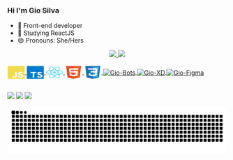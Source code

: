 ### Hi I'm Gio Silva

- 🔭 Front-end developer
- 🌱 Studying ReactJS
- 😄 Pronouns: She/Hers

<div align="center">
  <a href="https://github.com/giovannasilvap">
  <img height="140em" src="https://github-readme-stats.vercel.app/api?username=giovannasilvap&show_icons=true&theme=tokyonight&include_all_commits=true&count_private=true"/>
  <img height="140em" src="https://github-readme-stats.vercel.app/api/top-langs/?username=giovannasilvap&layout=compact&langs_count=7&theme=tokyonight"/>
</div>
<div style="display: inline_block"><br>
  <img align="center" alt="Gio-Js" height="30" width="40" src="https://raw.githubusercontent.com/devicons/devicon/master/icons/javascript/javascript-plain.svg">
  <img align="center" alt="Gio-Ts" height="30" width="40" src="https://raw.githubusercontent.com/devicons/devicon/master/icons/typescript/typescript-plain.svg">
  <img align="center" alt="Gio-React" height="30" width="40" src="https://raw.githubusercontent.com/devicons/devicon/master/icons/react/react-original.svg">
  <img align="center" alt="Gio-HTML" height="30" width="40" src="https://raw.githubusercontent.com/devicons/devicon/master/icons/html5/html5-original.svg">
  <img align="center" alt="Gio-CSS" height="30" width="40" src="https://raw.githubusercontent.com/devicons/devicon/master/icons/css3/css3-original.svg">
  <img align="center" alt="Gio-Bots" height="30" width="40" src="https://cdn.jsdelivr.net/gh/devicons/devicon/icons/bootstrap/bootstrap-original.svg">
  <img align="center" alt="Gio-XD" height="30" width="40" src="https://cdn.jsdelivr.net/gh/devicons/devicon/icons/xd/xd-plain.svg">
  <img align="center" alt="Gio-Figma" height="30" width="40" src="https://cdn.jsdelivr.net/gh/devicons/devicon/icons/figma/figma-original.svg">

  
  ##
  
   
<div> 
  <a href="https://www.instagram.com/giovannasilvap_/" target="_blank"><img src="https://img.shields.io/badge/-Instagram-%23E4405F?style=for-the-badge&logo=instagram&logoColor=white" target="_blank"></a>
  <a href = "mailto:gigisilvap01@gmail.com"><img src="https://img.shields.io/badge/-Gmail-%23333?style=for-the-badge&logo=gmail&logoColor=white" target="_blank"></a>
  <a href="https://www.linkedin.com/in/giovannasilvapinto/" target="_blank"><img src="https://img.shields.io/badge/-LinkedIn-%230077B5?style=for-the-badge&logo=linkedin&logoColor=white" target="_blank"></a> 
 
  ![Snake animation](https://github.com/giovannasilvap/giovannasilvap/blob/output/github-contribution-grid-snake.svg)
 
</div>


